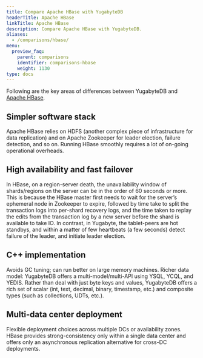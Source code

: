 ```yaml
---
title: Compare Apache HBase with YugabyteDB
headerTitle: Apache HBase
linkTitle: Apache HBase
description: Compare Apache HBase with YugabyteDB.
aliases:
  - /comparisons/hbase/
menu:
  preview_faq:
    parent: comparisons
    identifier: comparisons-hbase
    weight: 1130
type: docs
---
```


Following are the key areas of differences between YugabyteDB and [Apache HBase](http://hbase.apache.org/).

## Simpler software stack

Apache HBase relies on HDFS (another complex piece of infrastructure for data replication) and on Apache Zookeeper for leader election, failure detection, and so on. Running HBase smoothly requires a lot of on-going operational overheads.

## High availability and fast failover

In HBase, on a region-server death, the unavailability window of shards/regions
on the server can be in the order of 60 seconds or more. This is because the HBase master first
needs to wait for the server’s ephemeral node in Zookeeper to expire, followed by time take to split
the transaction logs into per-shard recovery logs, and the time taken to replay the edits from the
transaction log by a new server before the shard is available to take IO. In contrast, in Yugabyte,
the tablet-peers are hot standbys, and within a matter of few heartbeats (a few seconds) detect
failure of the leader, and initiate leader election.

## C++ implementation

Avoids GC tuning; can run better on large memory machines.
Richer data model: YugabyteDB offers a multi-model/multi-API using YSQL, YCQL, and YEDIS.
Rather than deal with just byte keys and values, YugabyteDB offers a rich set of scalar (int, text,
decimal, binary, timestamp, etc.) and composite types (such as collections, UDTs, etc.).

## Multi-data center deployment

Flexible deployment choices across multiple DCs or availability zones. HBase provides
strong-consistency only within a single data center and offers only an asynchronous replication alternative for
cross-DC deployments.
